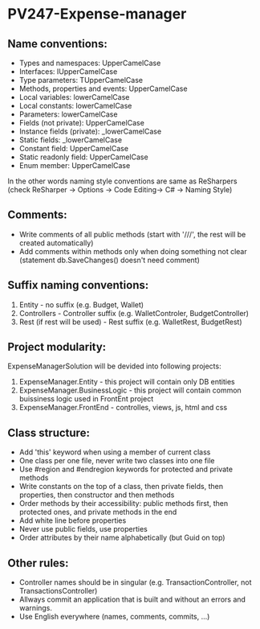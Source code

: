 # PV247-Expense-manager

Name conventions:
-----------------
 - Types and namespaces: UpperCamelCase
 - Interfaces: IUpperCamelCase
 - Type parameters: TUpperCamelCase
 - Methods, properties and events: UpperCamelCase
 - Local variables: lowerCamelCase
 - Local constants: lowerCamelCase
 - Parameters: lowerCamelCase
 - Fields (not private): UpperCamelCase
 - Instance fields (private): _lowerCamelCase
 - Static fields: _lowerCamelCase
 - Constant field: UpperCamelCase
 - Static readonly field: UpperCamelCase
 - Enum member: UpperCamelCase

In the other words naming style conventions are same as ReSharpers (check ReSharper -> Options -> Code Editing-> C# -> Naming Style)

Comments:
-----------------
 - Write comments of all public methods (start with '///', the rest will be created automatically)
 - Add comments within methods only when doing something not clear (statement db.SaveChanges() doesn't need comment)

Suffix naming conventions:
-----------------
1. Entity - no suffix (e.g. Budget, Wallet)
2. Controllers - Controller suffix (e.g. WalletControler, BudgetController)
5. Rest (if rest will be used) - Rest suffix (e.g. WalletRest, BudgetRest)

Project modularity:
-----------------
ExpenseManagerSolution will be devided into following projects:

1. ExpenseManager.Entity - this project will contain only DB entities
2. ExpenseManager.BusinessLogic - this project will contain common buissiness logic used in FrontEnt project
3. ExpenseManager.FrontEnd - controlles, views, js, html and css

Class structure:
-----------------
 - Add 'this' keyword when using a member of current class
 - One class per one file, never write two classes into one file
 - Use #region and #endregion keywords for protected and private methods
 - Write constants on the top of a class, then private fields, then properties, then constructor and then methods
 - Order methods by their accessibility: public methods first, then protected ones, and private methods in the end
 - Add white line before properties
 - Never use public fields, use properties
 - Order attributes by their name alphabetically (but Guid on top)

Other rules:
-----------------
 - Controller names should be in singular (e.g. TransactionController, not TransactionsController)
 - Allways commit an application that is built and without an errors and warnings.
 - Use English everywhere (names, comments, commits, ...)
